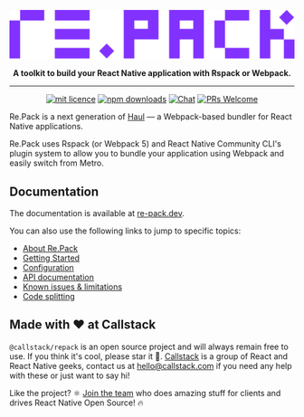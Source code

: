 <p align="center">
  <img src="./logo.svg" width="800" alt="Re.Pack logo" />
</p>
<p align="center">
<strong>A toolkit to build your React Native application with Rspack or Webpack.</strong>
</p>

---
<div align="center">

[![mit licence][license-badge]][license]
[![npm downloads][npm-downloads-badge]][npm-downloads]
[![Chat][chat-badge]][chat]
[![PRs Welcome][prs-welcome-badge]][prs-welcome]

</div>

Re.Pack is a next generation of [Haul](https://github.com/callstack/haul) — a Webpack-based bundler for React Native applications.

Re.Pack uses Rspack (or Webpack 5) and React Native Community CLI's plugin system to allow you to bundle your application using Webpack and easily switch from Metro.

## Documentation

The documentation is available at [re-pack.dev](https://re-pack.dev).

You can also use the following links to jump to specific topics:

- [About Re.Pack](https://re-pack.dev/docs/about)
- [Getting Started](https://re-pack.dev/docs/getting-started)
- [Configuration](https://re-pack.dev/docs/configuration/webpack-config)
- [API documentation](https://re-pack.dev/api/about)
- [Known issues & limitations](https://re-pack.dev/docs/known-issues)
- [Code splitting](https://re-pack.dev/docs/code-splitting/concept)

## Made with ❤️ at Callstack

`@callstack/repack` is an open source project and will always remain free to use. If you think it's cool, please star it 🌟. [Callstack][callstack-readme-with-love] is a group of React and React Native geeks, contact us at [hello@callstack.com](mailto:hello@callstack.com) if you need any help with these or just want to say hi!

Like the project? ⚛️ [Join the team](https://callstack.com/careers/?utm_campaign=Senior_RN&utm_source=github&utm_medium=readme) who does amazing stuff for clients and drives React Native Open Source! 🔥

<!-- badges -->

[callstack-readme-with-love]: https://callstack.com/?utm_source=github.com&utm_medium=referral&utm_campaign=repack&utm_term=readme-with-love
[license-badge]: https://img.shields.io/npm/l/@callstack/repack?style=for-the-badge
[license]: https://github.com/callstack/repack/blob/main/LICENSE
[npm-downloads-badge]: https://img.shields.io/npm/dm/@callstack/repack?style=for-the-badge
[npm-downloads]: https://www.npmjs.com/package/@callstack/repack
[prs-welcome-badge]: https://img.shields.io/badge/PRs-welcome-brightgreen.svg?style=for-the-badge
[prs-welcome]: ./CONTRIBUTING.md
[chat-badge]: https://img.shields.io/discord/426714625279524876.svg?style=for-the-badge
[chat]: https://discord.gg/Q4yr2rTWYF
